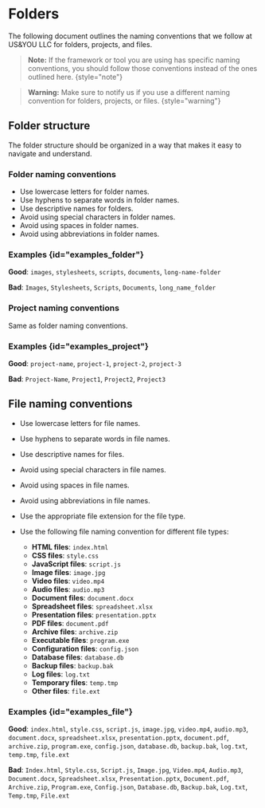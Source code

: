 # Folders

The following document outlines the naming conventions that we follow at US&YOU LLC for folders, projects, and files.

> **Note:** If the framework or tool you are using has specific naming conventions, you should follow those conventions instead of the ones outlined here.
{style="note"}

> **Warning:** Make sure to notify us if you use a different naming convention for folders, projects, or files.
{style="warning"}

## Folder structure

The folder structure should be organized in a way that makes it easy to navigate and understand.

### Folder naming conventions

- Use lowercase letters for folder names.
- Use hyphens to separate words in folder names.
- Use descriptive names for folders.
- Avoid using special characters in folder names.
- Avoid using spaces in folder names.
- Avoid using abbreviations in folder names.

### Examples {id="examples_folder"}

**Good**: `images`, `stylesheets`, `scripts`, `documents`, `long-name-folder`

**Bad**: `Images`, `Stylesheets`, `Scripts`, `Documents`, `long_name_folder`


### Project naming conventions

Same as folder naming conventions.

### Examples {id="examples_project"}

**Good**: `project-name`, `project-1`, `project-2`, `project-3`

**Bad**: `Project-Name`, `Project1`, `Project2`, `Project3`


## File naming conventions

- Use lowercase letters for file names.
- Use hyphens to separate words in file names.
- Use descriptive names for files.
- Avoid using special characters in file names.
- Avoid using spaces in file names.
- Avoid using abbreviations in file names.
- Use the appropriate file extension for the file type.
- Use the following file naming convention for different file types:

  - **HTML files**: `index.html`
  - **CSS files**: `style.css`
  - **JavaScript files**: `script.js`
  - **Image files**: `image.jpg`
  - **Video files**: `video.mp4`
  - **Audio files**: `audio.mp3`
  - **Document files**: `document.docx`
  - **Spreadsheet files**: `spreadsheet.xlsx`
  - **Presentation files**: `presentation.pptx`
  - **PDF files**: `document.pdf`
  - **Archive files**: `archive.zip`
  - **Executable files**: `program.exe`
  - **Configuration files**: `config.json`
  - **Database files**: `database.db`
  - **Backup files**: `backup.bak`
  - **Log files**: `log.txt`
  - **Temporary files**: `temp.tmp`
  - **Other files**: `file.ext`

### Examples {id="examples_file"}

**Good**: `index.html`, `style.css`, `script.js`, `image.jpg`, `video.mp4`, `audio.mp3`, `document.docx`, `spreadsheet.xlsx`, `presentation.pptx`, `document.pdf`, `archive.zip`, `program.exe`, `config.json`, `database.db`, `backup.bak`, `log.txt`, `temp.tmp`, `file.ext`

**Bad**: `Index.html`, `Style.css`, `Script.js`, `Image.jpg`, `Video.mp4`, `Audio.mp3`, `Document.docx`, `Spreadsheet.xlsx`, `Presentation.pptx`, `Document.pdf`, `Archive.zip`, `Program.exe`, `Config.json`, `Database.db`, `Backup.bak`, `Log.txt`, `Temp.tmp`, `File.ext`
